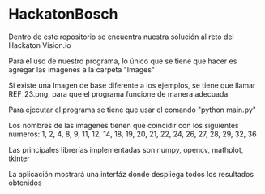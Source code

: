 <h1> HackatonBosch </h1> 
<p> Dentro de este repositorio se encuentra nuestra solución al reto del Hackaton Vision.io </p>
<p> Para el uso de nuestro programa, lo único que se tiene que hacer es agregar las imagenes a la carpeta "Images"</p>
<p> Si existe una Imagen de base diferente a los ejemplos, se tiene que llamar REF_23.png, para que el programa funcione de manera adecuada </p>
<p> Para ejecutar el programa se tiene que usar el comando "python main.py"</p>
<p> Los nombres de las imagenes tienen que coincidir con los siguientes números: 1, 2, 4, 8, 9, 11, 12, 14, 18, 19, 20, 21, 22, 24, 26, 27, 28, 29, 32, 36 </p>
<p> Las principales librerías implementadas son numpy, opencv, mathplot, tkinter</p>

<p> La aplicación mostrará una interfáz donde despliega todos los resultados obtenidos</p>
